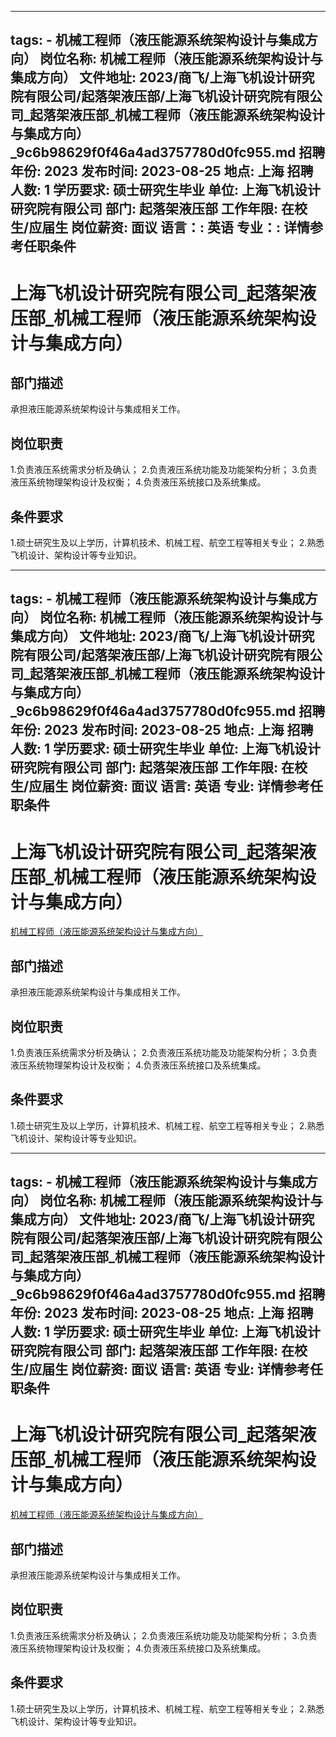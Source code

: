 
---
tags:
    - 机械工程师（液压能源系统架构设计与集成方向）
岗位名称: 机械工程师（液压能源系统架构设计与集成方向）
文件地址: 2023/商飞/上海飞机设计研究院有限公司/起落架液压部/上海飞机设计研究院有限公司_起落架液压部_机械工程师（液压能源系统架构设计与集成方向）_9c6b98629f0f46a4ad3757780d0fc955.md
招聘年份: 2023
发布时间: 2023-08-25
地点: 上海
招聘人数: 1
学历要求: 硕士研究生毕业
单位: 上海飞机设计研究院有限公司
部门: 起落架液压部
工作年限: 在校生/应届生
岗位薪资: 面议
语言：: 英语
专业：: 详情参考任职条件
---

# 上海飞机设计研究院有限公司_起落架液压部_机械工程师（液压能源系统架构设计与集成方向）

## 部门描述

承担液压能源系统架构设计与集成相关工作。

## 岗位职责

1.负责液压系统需求分析及确认；
 2.负责液压系统功能及功能架构分析；
 3.负责液压系统物理架构设计及权衡；
 4.负责液压系统接口及系统集成。

 ## 条件要求

1.硕士研究生及以上学历，计算机技术、机械工程、航空工程等相关专业；
 2.熟悉飞机设计、架构设计等专业知识。

---
tags:
    - 机械工程师（液压能源系统架构设计与集成方向）
岗位名称: 机械工程师（液压能源系统架构设计与集成方向）
文件地址: 2023/商飞/上海飞机设计研究院有限公司/起落架液压部/上海飞机设计研究院有限公司_起落架液压部_机械工程师（液压能源系统架构设计与集成方向）_9c6b98629f0f46a4ad3757780d0fc955.md
招聘年份: 2023
发布时间: 2023-08-25
地点: 上海
招聘人数: 1
学历要求: 硕士研究生毕业
单位: 上海飞机设计研究院有限公司
部门: 起落架液压部
工作年限: 在校生/应届生
岗位薪资: 面议
语言: 英语
专业: 详情参考任职条件
---

# 上海飞机设计研究院有限公司_起落架液压部_机械工程师（液压能源系统架构设计与集成方向）

[机械工程师（液压能源系统架构设计与集成方向）](http://zhaopin.comac.cc/zp/ct/out/position/positionDetail?planid=9c6b98629f0f46a4ad3757780d0fc955)

## 部门描述

承担液压能源系统架构设计与集成相关工作。

## 岗位职责

1.负责液压系统需求分析及确认；
 2.负责液压系统功能及功能架构分析；
 3.负责液压系统物理架构设计及权衡；
 4.负责液压系统接口及系统集成。

 ## 条件要求

1.硕士研究生及以上学历，计算机技术、机械工程、航空工程等相关专业；
 2.熟悉飞机设计、架构设计等专业知识。

---
tags:
    - 机械工程师（液压能源系统架构设计与集成方向）
岗位名称: 机械工程师（液压能源系统架构设计与集成方向）
文件地址: 2023/商飞/上海飞机设计研究院有限公司/起落架液压部/上海飞机设计研究院有限公司_起落架液压部_机械工程师（液压能源系统架构设计与集成方向）_9c6b98629f0f46a4ad3757780d0fc955.md
招聘年份: 2023
发布时间: 2023-08-25
地点: 上海
招聘人数: 1
学历要求: 硕士研究生毕业
单位: 上海飞机设计研究院有限公司
部门: 起落架液压部
工作年限: 在校生/应届生
岗位薪资: 面议
语言: 英语
专业: 详情参考任职条件
---

# 上海飞机设计研究院有限公司_起落架液压部_机械工程师（液压能源系统架构设计与集成方向）

[机械工程师（液压能源系统架构设计与集成方向）](http://zhaopin.comac.cc/zp/ct/out/position/positionDetail?planid=9c6b98629f0f46a4ad3757780d0fc955)


## 部门描述

承担液压能源系统架构设计与集成相关工作。

## 岗位职责

1.负责液压系统需求分析及确认；
 2.负责液压系统功能及功能架构分析；
 3.负责液压系统物理架构设计及权衡；
 4.负责液压系统接口及系统集成。

 ## 条件要求

1.硕士研究生及以上学历，计算机技术、机械工程、航空工程等相关专业；
 2.熟悉飞机设计、架构设计等专业知识。
